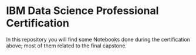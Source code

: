 # IBM Data Science Professional Certification

In this repository you will find some Notebooks done during the certification above; most of them related to the final capstone.

